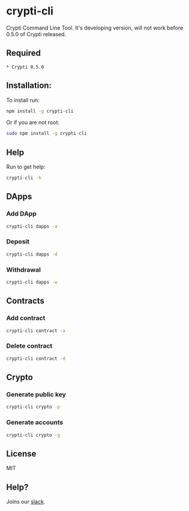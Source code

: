 # crypti-cli

Crypti Command Line Tool. It's developing version, will not work before 0.5.0 of Crypti released.

## Required

    * Crypti 0.5.0

## Installation: 

To install run: 

```sh
npm install -g crypti-cli
```

Or if you are not root:

```sh
sudo npm install -g crypti-cli
```

## Help

Run to get help:

```sh
crypti-cli -h
```

## DApps

### Add DApp

```sh
crypti-cli dapps -a
```

### Deposit

```sh
crypti-cli dapps -d
```

### Withdrawal

```sh
crypti-cli dapps -w
```

## Contracts

### Add contract

```sh
crypti-cli contract -a
```

### Delete contract

```sh
crypti-cli contract -d
```

## Crypto

### Generate public key

```sh
crypti-cli crypto -p
```

### Generate accounts

```sh
crypti-cli crypto -g
```

## License 

MIT

## Help?

Joins our [slack](http://slack.crypti.me).
